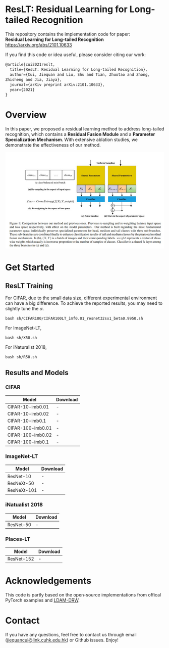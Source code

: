 # ResLT: Residual Learning for Long-tailed Recognition
This repository contains the implementation code for paper:  
**Residual Learning for Long-tailed Recognition** https://arxiv.org/abs/2101.10633    
  
If you find this code or idea useful, please consider citing our work:
```
@article{cui2021reslt,
  title={ResLT: Residual Learning for Long-tailed Recognition},
  author={Cui, Jiequan and Liu, Shu and Tian, Zhuotao and Zhong, Zhisheng and Jia, Jiaya},
  journal={arXiv preprint arXiv:2101.10633},
  year={2021}
}
```  

# Overview
In this paper, we proposed a residual learning method to address long-tailed recognition, which contains a **Residual Fusion Module** and a **Parameter Specialization Mechanism**.
With extensive ablation studies, we demonstrate the effectiveness of our method.  

![image](https://github.com/FPNAS/ResLT/blob/main/assets/reslt.jpg)

# Get Started
## ResLT Training
For CIFAR, due to the small data size, different experimental environment can have a big difference. To achieve the reported results, you may need to slightly tune the $\alpha$.
```
bash sh/CIFAR100/CIFAR100LT_imf0.01_resnet32sx1_beta0.9950.sh
```
For ImageNet-LT,

```
bash sh/X50.sh
```

For iNaturalist 2018,

```
bash sh/R50.sh
```

## Results and Models
### CIFAR
Model | Download
---- | ---
CIFAR-10-imb0.01 | -
CIFAR-10-imb0.02 | -
CIFAR-10-imb0.1  | -
CIFAR-100-imb0.01 | -
CIFAR-100-imb0.02 | -
CIFAR-100-imb0.1  | -

### ImageNet-LT
Model | Download
---- | ---
ResNet-10   | -
ResNeXt-50  | -
ResNeXt-101 | -

### iNatualist 2018
Model | Download
---- | ----
ResNet-50 | -

### Places-LT
Model | Download
---- | ----
ResNet-152 | -

# Acknowledgements
This code is partly based on the open-source implementations from offical PyTorch examples and [LDAM-DRW](https://github.com/kaidic/LDAM-DRW).

# Contact
If you have any questions, feel free to contact us through email (jiequancui@link.cuhk.edu.hk) or Github issues. Enjoy!











